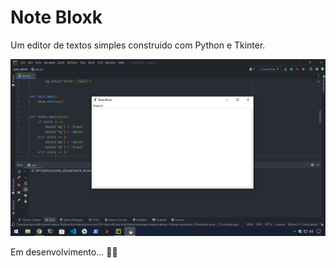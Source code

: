 # Note Bloxk

Um editor de textos simples construido com Python e Tkinter.

![Screenshot](./capture.png)

Em desenvolvimento... 🧾👾
